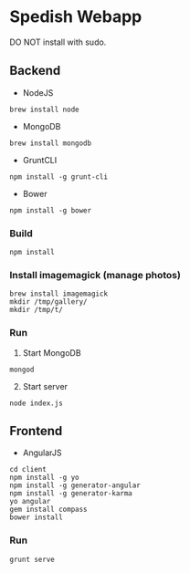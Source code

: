 # Spedish Webapp
DO NOT install with sudo.
## Backend  
- NodeJS  
```
brew install node
```
- MongoDB 
```
brew install mongodb
```
- GruntCLI  
```
npm install -g grunt-cli
```
- Bower  
```
npm install -g bower
```

### Build
```
npm install
```
### Install imagemagick (manage photos)
```
brew install imagemagick
mkdir /tmp/gallery/
mkdir /tmp/t/
```

### Run
1. Start MongoDB
```
mongod
```
2. Start server
```
node index.js
```
## Frontend  
- AngularJS  
```
cd client
npm install -g yo
npm install -g generator-angular
npm install -g generator-karma
yo angular
gem install compass
bower install
```
### Run
```
grunt serve
```
